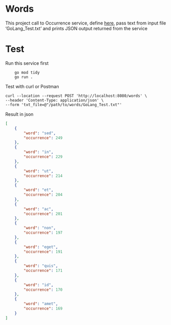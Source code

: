 # Words
This project call to Occurrence service, define [here](https://github.com/sonzinza/occurrence), pass text from input file ‘GoLang_Test.txt’ and prints JSON output returned from the service

# Test

Run this service first
```
    go mod tidy
    go run .
```

Test with curl or Postman
```
curl --location --request POST 'http://localhost:8080/words' \
--header 'Content-Type: application/json' \
--form 'txt_file=@"/path/to/words/GoLang_Test.txt"'
```

Result in json

```json
[
    {
        "word": "sed",
        "occurrence": 249
    },
    {
        "word": "in",
        "occurrence": 229
    },
    {
        "word": "ut",
        "occurrence": 214
    },
    {
        "word": "et",
        "occurrence": 204
    },
    {
        "word": "ac",
        "occurrence": 201
    },
    {
        "word": "non",
        "occurrence": 197
    },
    {
        "word": "eget",
        "occurrence": 191
    },
    {
        "word": "quis",
        "occurrence": 171
    },
    {
        "word": "id",
        "occurrence": 170
    },
    {
        "word": "amet",
        "occurrence": 169
    }
]
```